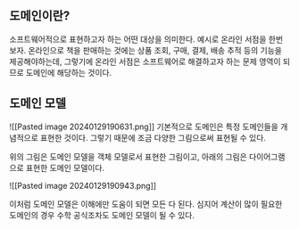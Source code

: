 ## 도메인이란?
소프트웨어적으로 표현하고자 하는 어떤 대상을 의미한다.
예시로 온라인 서점을 한번 보자. 온라인으로 책을 판매하는 것에는 상품 조회, 구매, 결제, 배송 추적 등의 기능을 제공해야하는데, 그렇기에 온라인 서점은 소프트웨어로 해결하고자 하는 문제 영역이 되므로 도메인에 해당하는 것이다.

## 도메인 모델
![[Pasted image 20240129190631.png]]
기본적으로 도메인은 특정 도메인들을 개념적으로 표현한 것이다. 그렇기 때문에 조금 다양한 그림으로써 표현될 수 있다. 

위의 그림은 도메인 모델을 객체 모델로서 표현한 그림이고, 아래의 그림은 다이어그램으로 표현한 도메인 모델이다.

![[Pasted image 20240129190943.png]]

이처럼 도메인 모델은 이해에만 도움이 되면 모든 다 된다. 심지어 계산이 많이 필요한 도메인의 경우 수학 공식조차도 도메인 모델이 될 수 있다.